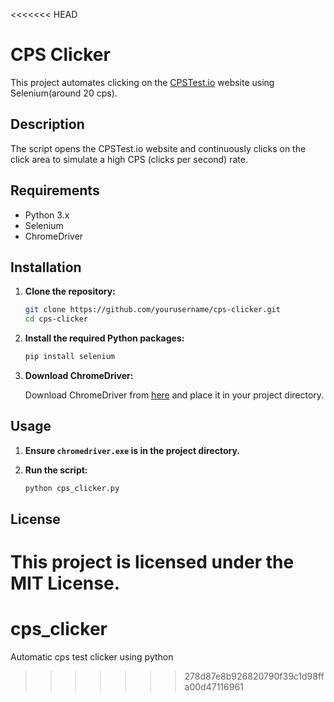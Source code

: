 <<<<<<< HEAD
# CPS Clicker

This project automates clicking on the [CPSTest.io](https://cpstest.io) website using Selenium(around 20 cps).

## Description

The script opens the CPSTest.io website and continuously clicks on the click area to simulate a high CPS (clicks per second) rate.

## Requirements

- Python 3.x
- Selenium
- ChromeDriver

## Installation

1. **Clone the repository:**

   ```bash
   git clone https://github.com/yourusername/cps-clicker.git
   cd cps-clicker
   ```

2. **Install the required Python packages:**

   ```bash
   pip install selenium
   ```

3. **Download ChromeDriver:**

   Download ChromeDriver from [here](https://sites.google.com/a/chromium.org/chromedriver/downloads) and place it in your project directory.

## Usage

1. **Ensure `chromedriver.exe` is in the project directory.**

2. **Run the script:**

   ```bash
   python cps_clicker.py
   ```

## License

This project is licensed under the MIT License.
=======
# cps_clicker
Automatic cps test clicker using python 
>>>>>>> 278d87e8b926820790f39c1d98ffa00d47116961
